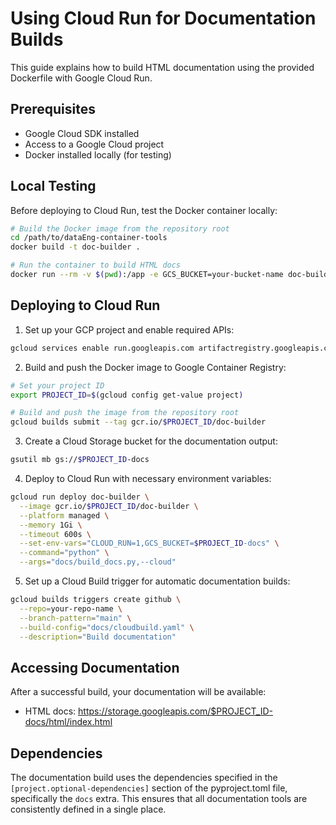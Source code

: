 # Using Cloud Run for Documentation Builds

This guide explains how to build HTML documentation using the provided Dockerfile with Google Cloud Run.

## Prerequisites

- Google Cloud SDK installed
- Access to a Google Cloud project
- Docker installed locally (for testing)

## Local Testing

Before deploying to Cloud Run, test the Docker container locally:

```bash
# Build the Docker image from the repository root
cd /path/to/dataEng-container-tools
docker build -t doc-builder .

# Run the container to build HTML docs
docker run --rm -v $(pwd):/app -e GCS_BUCKET=your-bucket-name doc-builder
```

## Deploying to Cloud Run

1. Set up your GCP project and enable required APIs:

```bash
gcloud services enable run.googleapis.com artifactregistry.googleapis.com cloudbuild.googleapis.com storage.googleapis.com
```

2. Build and push the Docker image to Google Container Registry:

```bash
# Set your project ID
export PROJECT_ID=$(gcloud config get-value project)

# Build and push the image from the repository root
gcloud builds submit --tag gcr.io/$PROJECT_ID/doc-builder
```

3. Create a Cloud Storage bucket for the documentation output:

```bash
gsutil mb gs://$PROJECT_ID-docs
```

4. Deploy to Cloud Run with necessary environment variables:

```bash
gcloud run deploy doc-builder \
  --image gcr.io/$PROJECT_ID/doc-builder \
  --platform managed \
  --memory 1Gi \
  --timeout 600s \
  --set-env-vars="CLOUD_RUN=1,GCS_BUCKET=$PROJECT_ID-docs" \
  --command="python" \
  --args="docs/build_docs.py,--cloud"
```

5. Set up a Cloud Build trigger for automatic documentation builds:

```bash
gcloud builds triggers create github \
  --repo=your-repo-name \
  --branch-pattern="main" \
  --build-config="docs/cloudbuild.yaml" \
  --description="Build documentation"
```

## Accessing Documentation

After a successful build, your documentation will be available:

- HTML docs: https://storage.googleapis.com/$PROJECT_ID-docs/html/index.html

## Dependencies

The documentation build uses the dependencies specified in the `[project.optional-dependencies]` section of the pyproject.toml file, specifically the `docs` extra. This ensures that all documentation tools are consistently defined in a single place.